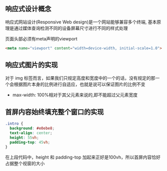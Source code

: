 ## 响应式设计概念
响应式网站设计(Responsive Web design)是一个网站能够兼容多个终端, 基本原理是通过媒体查询检测不同的设备屏幕尺寸进行不同的样式处理

页面头部必须有meta声明的viewport
```html
<meta name="viewport" content="width=device-width, initial-scale=1.0">
```

## 响应式图片的实现
对于 img 标签而言，如果我们只规定高度和宽度中的一个的话，没有规定的那一个会根据图片本身的比例进行自适应，也就是说可以保证图片的比例不变

* max-width: 100%相对于其父元素来说的,即不能超过父元素宽度


## 首屏内容始终填充整个窗口的实现
```css
.intro {
  background: #e0ebe8;
  text-align: center;
  height: 55vh;
  padding-top: 45vh;
}
```
在上段代码中，height 和 padding-top 加起来正好是100vh，所以首屏内容恰好占据整个视窗的大小
